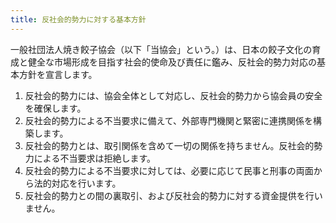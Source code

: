 ```yaml
---
title: 反社会的勢力に対する基本方針
---
```


一般社団法人焼き餃子協会（以下「当協会」という。）は、日本の餃子文化の育成と健全な市場形成を目指す社会的使命及び責任に鑑み、反社会的勢力対応の基本方針を宣言します。


1. 反社会的勢力には、協会全体として対応し、反社会的勢力から協会員の安全を確保します。
2. 反社会的勢力による不当要求に備えて、外部専門機関と緊密に連携関係を構築します。
3. 反社会的勢力とは、取引関係を含めて一切の関係を持ちません。反社会的勢力による不当要求は拒絶します。
4. 反社会的勢力による不当要求に対しては、必要に応じて民事と刑事の両面から法的対応を行います。
5. 反社会的勢力との間の裏取引、および反社会的勢力に対する資金提供を行いません。
